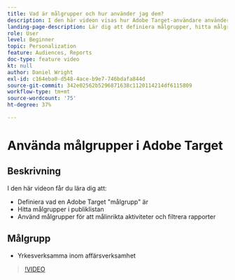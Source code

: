 ```yaml
---
title: Vad är målgrupper och hur använder jag dem?
description: I den här videon visas hur Adobe Target-användare använder målgrupper för att målinrikta aktiviteter och filtrera rapporter.
landing-page-description: Lär dig att definiera målgrupper, hitta målgrupper, målinrikta aktiviteter och filtrera rapporter.
role: User
level: Beginner
topic: Personalization
feature: Audiences, Reports
doc-type: feature video
kt: null
author: Daniel Wright
exl-id: c164eba0-d548-4ace-b9e7-746bdafa844d
source-git-commit: 342e02562b5296871638c1120114214df6115809
workflow-type: tm+mt
source-wordcount: '75'
ht-degree: 37%

---
```


# Använda målgrupper i Adobe Target

## Beskrivning

I den här videon får du lära dig att:

* Definiera vad en Adobe Target &quot;målgrupp&quot; är
* Hitta målgrupper i publiklistan
* Använd målgrupper för att målinrikta aktiviteter och filtrera rapporter

## Målgrupp

* Yrkesverksamma inom affärsverksamhet

>[!VIDEO](https://video.tv.adobe.com/v/17398/?quality=12)
